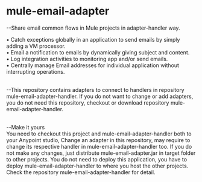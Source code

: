# mule-email-adapter

--Share email common flows in Mule projects in adapter-handler way.<br/>

•	Catch exceptions globally in an application to send emails by simply adding a VM processor. <br/>
•	Email a notification to emails by dynamically giving subject and content. <br/>
•	Log integration activities to monitoring app and/or send emails. <br/>
•	Centrally manage Email addresses for individual application without interrupting operations. <br/><br/>

--This repository contains adapters to connect to handlers in repository mule-email-adapter-handler.
If you do not want to change or add adapters, you do not need this repository, checkout or download repository 
mule-email-adapter-handler.<br/><br/>

--Make it yours<br/>
You need to checkout this project and mule-email-adapter-handler both to your Anypoint studio, Change an adapter in this repository, may require to change its respective handler in mule-email-adapter-handler too. If you do not make any changes, just distribute mule-email-adapter.jar in target folder to other projects. You do not need to deploy this application, you have to deploy mule-email-adapter-handler to where you host the other projects. Check the repository mule-email-adapter-handler for detail.
